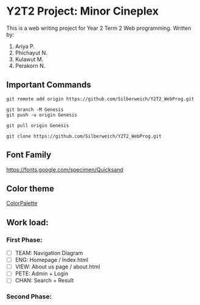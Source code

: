 # Y2T2 Project: Minor Cineplex

This is a web writing project for Year 2 Term 2 Web programming. Written by:
1. Ariya P. 
2. Phichayut N.
3. Kulawut M.
4. Perakorn N.
## Important Commands 
```
git remote add origin https://github.com/Silberweich/Y2T2_WebProg.git

git branch -M Genesis
git push -u origin Genesis

git pull origin Genesis

git clone https://github.com/Silberweich/Y2T2_WebProg.git
```
## Font Family
https://fonts.google.com/specimen/Quicksand

## Color theme
[ColorPalette](https://imgur.com/4VkTE4p)

## Work load:
### First Phase:
- [ ] TEAM: Navigation Diagram
- [ ] ENG: Homepage / Index.html
- [ ] VIEW: About us page / about.html
- [ ] PETE: Admin + Login
- [ ] CHAN: Search + Result
### Second Phase:

